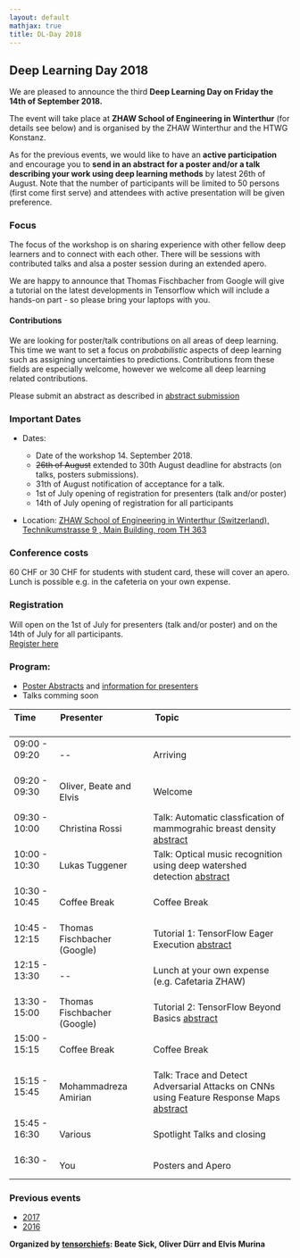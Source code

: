 ```yaml
---
layout: default
mathjax: true
title: DL-Day 2018
---
```


## Deep Learning Day 2018 

We are pleased to announce the third **Deep Learning Day on Friday the 14th of September 2018.** 

The event will take place at **ZHAW School of Engineering in Winterthur** (for details see below) and is organised by the ZHAW Winterthur and the HTWG Konstanz.

As for the previous events, we would like to have an **active participation** and encourage you to **send in an abstract for a poster and/or a talk describing your work using deep learning methods** by latest 26th of August. Note that the number of participants will be limited to 50 persons (first come first serve) and attendees with active presentation will be given preference.  

### Focus

The focus of the workshop is on sharing experience with other fellow deep learners and to connect with each other. There will be sessions with contributed talks and alsa a poster session during an extended apero. 

We are happy to announce that Thomas Fischbacher from Google will give a tutorial on the latest developments in Tensorflow which will include a hands-on part - so please bring your laptops with you.


#### Contributions
We are looking for poster/talk contributions on all areas of deep learning. This time we want to set a focus on *probabilistic* aspects of deep learning such as assigning uncertainties to predictions. Contributions from these fields are especially welcome, however we welcome all deep learning related contributions.   

Please submit an abstract as described in [abstract submission](abstract)


### Important Dates
* Dates:  
  * Date of the workshop 14. September 2018.  
  * <del>26th of August</del> extended to 30th August deadline for abstracts (on talks, posters submissions).  
  * 31th of August notification of acceptance for a talk.  
  *  1st of July opening of registration for presenters (talk and/or poster)  
  * 14th of July opening of registration for all participants

* Location: [ZHAW School of Engineering in Winterthur (Switzerland), Technikumstrasse 9 , Main Building, room TH 363](https://www.google.com/maps/place/47%C2%B029'50.6%22N+8%C2%B043'45.6%22E/@47.497385,8.7282257,18z/data=!3m1!4b1!4m6!3m5!1s0x0:0x0!7e2!8m2!3d47.4973855!4d8.7293202?hl=en-US)


### Conference costs
60 CHF or 30 CHF for students with student card, these will cover an apero. Lunch is possible e.g. in the cafeteria on your own expense. 

### Registration
Will open on the 1st of July for presenters (talk and/or poster) and on the 14th of July for all participants.  
[Register here](https://en.xing-events.com/IZOSANA)

### Program: 
* [Poster Abstracts](posters.md) and [information for presenters](poster_info.md)
* Talks comming soon

Time &nbsp; &nbsp; &nbsp; &nbsp; &nbsp; &nbsp; &nbsp; &nbsp; &nbsp; &nbsp; &nbsp; | Presenter &nbsp; &nbsp; &nbsp; &nbsp; &nbsp;&nbsp; &nbsp; &nbsp; &nbsp; &nbsp; &nbsp; &nbsp; &nbsp; &nbsp; &nbsp; &nbsp;&nbsp; &nbsp; &nbsp; &nbsp; &nbsp; &nbsp; | Topic &nbsp; &nbsp; &nbsp; &nbsp; &nbsp; &nbsp; &nbsp; &nbsp; &nbsp; &nbsp; &nbsp;&nbsp; &nbsp; &nbsp; &nbsp; &nbsp; &nbsp; &nbsp; &nbsp; &nbsp; &nbsp; &nbsp;&nbsp; &nbsp; &nbsp; &nbsp; &nbsp; &nbsp; &nbsp; &nbsp; &nbsp; &nbsp; &nbsp; &nbsp; &nbsp; &nbsp; &nbsp; &nbsp; &nbsp; &nbsp; &nbsp; &nbsp; &nbsp; &nbsp; &nbsp; &nbsp;
---|---|---
09:00 - 09:20 <br><br/> | --        | Arriving
09:20 - 09:30 <br><br/> | Oliver, Beate and Elvis | Welcome 
09:30 - 10:00 <br><br/> | Christina Rossi | Talk: Automatic classfication of mammograhic breast density [abstract](talks)
10:00 - 10:30 <br><br/> | Lukas Tuggener | Talk: Optical music recognition using deep watershed detection [abstract](talks)
10:30 - 10:45 <br><br/> | Coffee Break | Coffee Break
10:45 - 12:15 <br><br/> | Thomas Fischbacher (Google) | Tutorial 1: TensorFlow Eager Execution [abstract](tutorial1)
12:15 - 13:30 <br><br/> | -- | Lunch at your own expense (e.g. Cafetaria ZHAW)
13:30 - 15:00 <br><br/> | Thomas Fischbacher (Google) | Tutorial 2: TensorFlow Beyond Basics [abstract](tutorial2)
15:00 - 15:15 <br><br/> | Coffee Break | Coffee Break
15:15 - 15:45 <br><br/>  | Mohammadreza Amirian | Talk: Trace and Detect Adversarial Attacks on CNNs using Feature Response Maps [abstract](talks)
15:45 - 16:30 <br><br/> | Various | Spotlight Talks and closing
16:30 -  <br><br/> | You | Posters and Apero

### Previous events
* [2017](https://tensorchiefs.github.io/dlday2017/)
* [2016](https://sites.google.com/site/sdsdlday2016/) 

**Organized by [tensorchiefs](https://github.com/tensorchiefs/): Beate Sick, Oliver Dürr and Elvis Murina**
